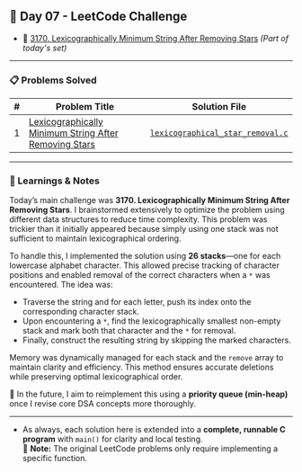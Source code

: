 ## 🚀 Day 07 - LeetCode Challenge

- 🔗 [3170. Lexicographically Minimum String After Removing Stars](https://leetcode.com/problems/lexicographically-minimum-string-after-removing-stars/) *(Part of today's set)*

---

### 📋 Problems Solved

| # | Problem Title | Solution File |
|---|---------------|----------------|
| 1 | [Lexicographically Minimum String After Removing Stars](https://leetcode.com/problems/lexicographically-minimum-string-after-removing-stars/) | [`lexicographical_star_removal.c`](lexicographical_star_removal.c) |

---

### 🧠 Learnings & Notes

Today’s main challenge was **3170. Lexicographically Minimum String After Removing Stars**. I brainstormed extensively to optimize the problem using different data structures to reduce time complexity. This problem was trickier than it initially appeared because simply using one stack was not sufficient to maintain lexicographical ordering.

To handle this, I implemented the solution using **26 stacks**—one for each lowercase alphabet character. This allowed precise tracking of character positions and enabled removal of the correct characters when a `*` was encountered. The idea was:

- Traverse the string and for each letter, push its index onto the corresponding character stack.
- Upon encountering a `*`, find the lexicographically smallest non-empty stack and mark both that character and the `*` for removal.
- Finally, construct the resulting string by skipping the marked characters.

Memory was dynamically managed for each stack and the `remove` array to maintain clarity and efficiency. This method ensures accurate deletions while preserving optimal lexicographical order.

🔁 In the future, I aim to reimplement this using a **priority queue (min-heap)** once I revise core DSA concepts more thoroughly.

---

- As always, each solution here is extended into a **complete, runnable C program** with `main()` for clarity and local testing.  
📌 **Note:** The original LeetCode problems only require implementing a specific function.


